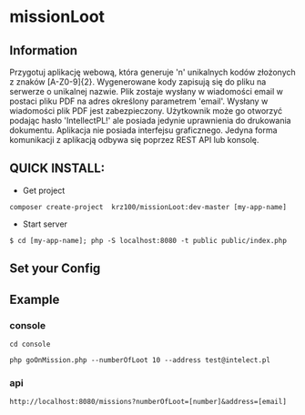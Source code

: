 # missionLoot

## Information

Przygotuj aplikację webową, która generuje 'n' unikalnych kodów złożonych z znaków [A-Z0-9]{2}.
Wygenerowane kody zapisują się do pliku na serwerze o unikalnej nazwie.
Plik zostaje wysłany w wiadomości email w postaci pliku PDF na adres określony parametrem 'email'.
Wysłany w wiadomości plik PDF jest zabezpieczony.
Użytkownik może go otworzyć podając hasło 'IntellectPL!' ale posiada jedynie uprawnienia do drukowania dokumentu.
Aplikacja nie posiada interfejsu graficznego.
Jedyna forma komunikacji z aplikacją odbywa się poprzez REST API lub konsolę.

## QUICK INSTALL:

- Get project

```composer create-project  krz100/missionLoot:dev-master [my-app-name]```

- Start server

```$ cd [my-app-name]; php -S localhost:8080 -t public public/index.php```

## Set your Config


## Example

### console

``` 
cd console

php goOnMission.php --numberOfLoot 10 --address test@intelect.pl  
```

### api

``` http://localhost:8080/missions?numberOfLoot=[number]&address=[email] ```
